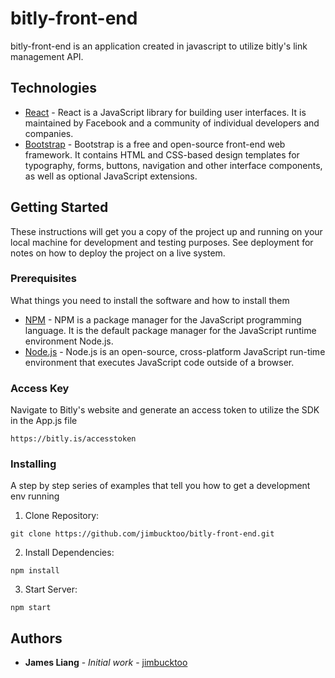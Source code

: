# bitly-front-end

bitly-front-end is an application created in javascript to utilize bitly's link management API.

## Technologies

* [React](https://reactjs.org/) - React is a JavaScript library for building user interfaces. It is maintained by Facebook and a community of individual developers and companies.
* [Bootstrap](https://getbootstrap.com/) - Bootstrap is a free and open-source front-end web framework. It contains HTML and CSS-based design templates for typography, forms, buttons, navigation and other interface components, as well as optional JavaScript extensions.

## Getting Started

These instructions will get you a copy of the project up and running on your local machine for development and testing purposes. See deployment for notes on how to deploy the project on a live system.

### Prerequisites

What things you need to install the software and how to install them

* [NPM](https://www.npmjs.com/) - NPM is a package manager for the JavaScript programming language. It is the default package manager for the JavaScript runtime environment Node.js.
* [Node.js](https://nodejs.org/) - Node.js is an open-source, cross-platform JavaScript run-time environment that executes JavaScript code outside of a browser.

### Access Key

Navigate to Bitly's website and generate an access token to utilize the SDK in the App.js file

```
https://bitly.is/accesstoken
```

### Installing

A step by step series of examples that tell you how to get a development env running

1. Clone Repository:

```
git clone https://github.com/jimbucktoo/bitly-front-end.git
```

2. Install Dependencies:

```
npm install
```

3. Start Server:

```
npm start
```

## Authors

* **James Liang** - *Initial work* - [jimbucktoo](https://github.com/jimbucktoo/)
